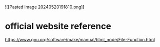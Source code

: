 ![[Pasted image 20240520191810.png]]

# official website reference
https://www.gnu.org/software/make/manual/html_node/File-Function.html
